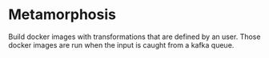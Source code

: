 # Metamorphosis
Build docker images with transformations that are defined by an user. Those docker images are run when the input is caught from a kafka queue.

